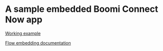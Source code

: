 # A sample embedded Boomi Connect Now app

<a href="https://connect-now.info/embedded-bcn/index.html" target="_blank">Working example</a>

[Flow embedding documentation](https://docs.manywho.com/embedding-the-flow-html5-player/)
